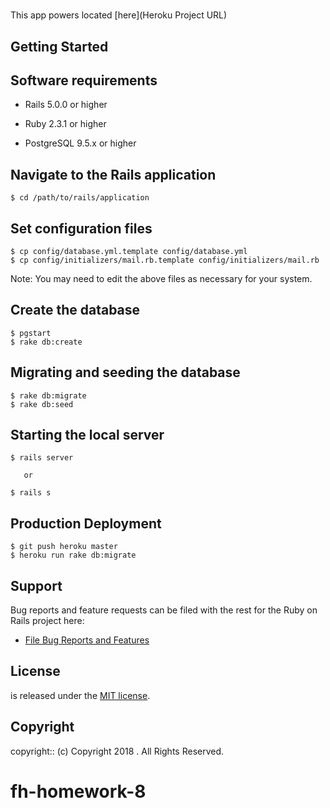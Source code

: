 # <Project Name>

<Project Description>

This app powers <Project Name> located [here](Heroku Project URL)

## Getting Started

## Software requirements

- Rails 5.0.0 or higher

- Ruby 2.3.1 or higher

- PostgreSQL 9.5.x or higher

## Navigate to the Rails application

```
$ cd /path/to/rails/application
```

## Set configuration files

```
$ cp config/database.yml.template config/database.yml
$ cp config/initializers/mail.rb.template config/initializers/mail.rb
```

Note:  You may need to edit the above files as necessary for your system.

## Create the database

 ```
 $ pgstart
 $ rake db:create
 ```

## Migrating and seeding the database

```
$ rake db:migrate
$ rake db:seed
```

## Starting the local server

```
$ rails server

   or

$ rails s
```

## Production Deployment

  ```
  $ git push heroku master
  $ heroku run rake db:migrate
  ```

## Support

Bug reports and feature requests can be filed with the rest for the Ruby on Rails project here:

* [File Bug Reports and Features](https://github.com/<user-name>/<project-repo>/issues)

## License

<Project Name> is released under the [MIT license](https://mit-license.org).

## Copyright

copyright:: (c) Copyright 2018 <First Name> <Last Name>. All Rights Reserved.
# fh-homework-8
